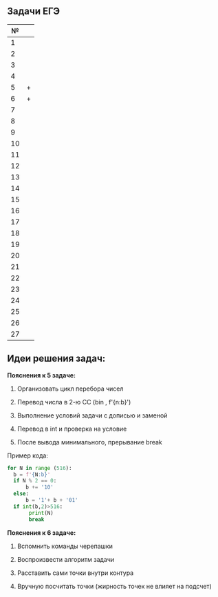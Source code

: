 ## Задачи ЕГЭ
| № | |
| ------ | ------ |
| 1 | |
| 2 | |
| 3 | |
| 4 | |
| 5 | + | 
| 6 | + |
| 7 | |
| 8 | |
| 9 | |
| 10 | |
| 11 | |
| 12 | |
| 13 | |
| 14 | |
| 15 | |
| 16 | |
| 17 | |
| 18 | |
| 19 | |
| 20 | |
| 21 | |
| 22 | |
| 23 | |
| 24 | |
| 25 | |
| 26 | |
| 27 | |


## Идеи решения задач:

**Пояснения к 5 задаче:**
  
  1. Организовать цикл перебора чисел
  
  2. Перевод числа в 2-ю СС (bin , f'{n:b}')
  
  3. Выполнение условий задачи с дописью и заменой
  
  4. Перевод в int и проверка на условие
  
  5. После вывода минимального, прерывание break
  
  Пример кода: 
  ```python
  for N in range (516):
    b = f'{N:b}'
    if N % 2 == 0:
        b += '10'
    else:
        b = '1'+ b + '01'
    if int(b,2)>516:
         print(N)
         break
   ```
    

**Пояснения к 6 задаче:**
 
  1. Вспомнить команды черепашки
  
  2. Воспроизвести алгоритм задачи
 
  3. Расставить сами точки внутри контура
  
  4. Вручную посчитать точки
  (жирность точек не влияет на подсчет)

